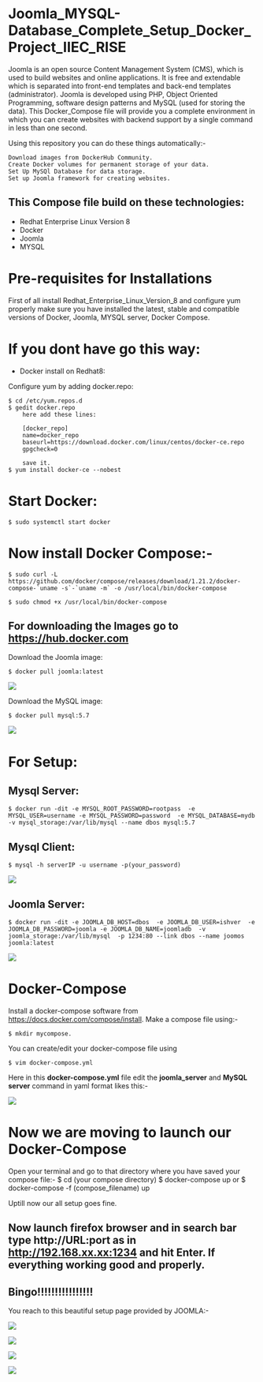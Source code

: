 # Joomla_MYSQL-Database_Complete_Setup_Docker_Project_IIEC_RISE

Joomla is an open source Content Management System (CMS), which is used to build websites and online applications. It is free and extendable which is separated into front-end templates and back-end templates (administrator). Joomla is developed using PHP, Object Oriented Programming, software design patterns and MySQL (used for storing the data). This Docker_Compose file will provide you a complete environment in which you can create websites with backend support by a single command in less than one second.

Using this repository you can do these things automatically:-

    Download images from DockerHub Community. 
    Create Docker volumes for permanent storage of your data.
    Set Up MySQl Database for data storage.
    Set up Joomla framework for creating websites.

## This Compose file build on these technologies:
* Redhat Enterprise Linux Version 8
* Docker
* Joomla 
* MYSQL

# Pre-requisites for Installations
First of all install Redhat_Enterprise_Linux_Version_8 and configure yum properly make sure you have installed the latest, stable and compatible versions of Docker, Joomla, MYSQL server, Docker Compose.

# If you dont have go this way:

* Docker install on Redhat8:

Configure yum by adding docker.repo:

    $ cd /etc/yum.repos.d 
    $ gedit docker.repo
        here add these lines:
        
        [docker_repo]
        name=docker_repo
        baseurl=https://download.docker.com/linux/centos/docker-ce.repo
        gpgcheck=0
        
        save it.
    $ yum install docker-ce --nobest

# Start Docker:
    
    $ sudo systemctl start docker

# Now install Docker Compose:-
    
    $ sudo curl -L https://github.com/docker/compose/releases/download/1.21.2/docker-compose-`uname -s`-`uname -m` -o /usr/local/bin/docker-compose
    
    $ sudo chmod +x /usr/local/bin/docker-compose


## For downloading the Images go to https://hub.docker.com

Download the Joomla image:
    
    $ docker pull joomla:latest
![](joomla%20download.png)

Download the MySQL image:

    $ docker pull mysql:5.7 

![](mysql%20download.png)

# For Setup:
## Mysql Server:
    
    $ docker run -dit -e MYSQL_ROOT_PASSWORD=rootpass  -e MYSQL_USER=username -e MYSQL_PASSWORD=password  -e MYSQL_DATABASE=mydb -v mysql_storage:/var/lib/mysql --name dbos mysql:5.7
    
## Mysql Client:
    
    $ mysql -h serverIP -u username -p(your_password)
    
![](mysql%20server%20launched.png)

## Joomla Server:
    
    $ docker run -dit -e JOOMLA_DB_HOST=dbos  -e JOOMLA_DB_USER=ishver  -e JOOMLA_DB_PASSWORD=joomla -e JOOMLA_DB_NAME=joomladb  -v joomla_storage:/var/lib/mysql  -p 1234:80 --link dbos --name joomos joomla:latest

![](joomla%20os%20launch.png)


# Docker-Compose

Install a docker-compose software from https://docs.docker.com/compose/install. Make a compose file using:-
    
    $ mkdir mycompose. 

You can create/edit your docker-compose file using

    $ vim docker-compose.yml

Here in this **docker-compose.yml** file  edit the **joomla_server** and **MySQL server** command in yaml format likes this:-
    
![](compose.png)

# Now we are moving to launch our **Docker-Compose**
Open your terminal and go to that directory where you have saved your compose file:-
    $ cd (your compose directory)
    $ docker-compose up
        or
    $ docker-compose -f (compose_filename) up

Uptill now our all setup goes fine.

## Now launch firefox browser and in search bar type http://URL:port as in http://192.168.xx.xx:1234 and hit **Enter**. If everything working good and properly.
## Bingo!!!!!!!!!!!!!!!!
You reach to this beautiful setup page provided by JOOMLA:-

![](https://github.com/ManishVerma16/DockerProject/blob/master/joomla%20launch%20and%20setup.png)

![](https://github.com/ManishVerma16/DockerProject/blob/master/login%20panel.png)

![](https://github.com/ManishVerma16/DockerProject/blob/master/joomla%20db%20setup.png)

![](https://github.com/ManishVerma16/DockerProject/blob/master/post.png)

![]()
![]()










    

